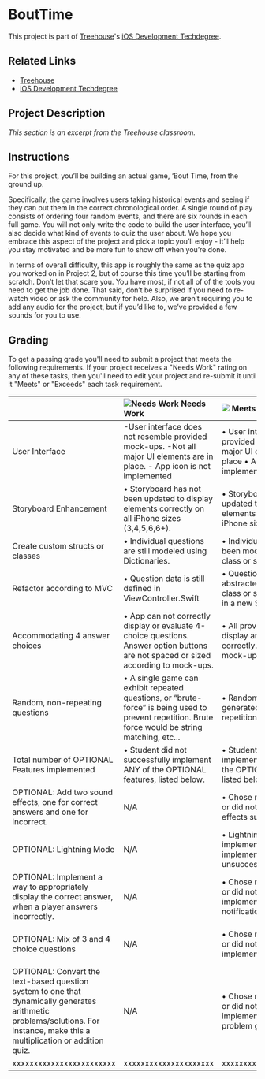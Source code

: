 # BoutTime

This project is part of [Treehouse](https://teamtreehouse.com)'s [iOS Development Techdegree](https://teamtreehouse.com/techdegree/ios-development).

## Related Links
- [Treehouse](https://teamtreehouse.com)
- [iOS Development Techdegree](https://teamtreehouse.com/techdegree/ios-development)

## Project Description
_This section is an excerpt from the Treehouse classroom._

## Instructions
For this project, you’ll be building an actual game, ‘Bout Time, from the ground up.

Specifically, the game involves users taking historical events and seeing if they can put them in the correct chronological order. A single round of play consists of ordering four random events, and there are six rounds in each full game. You will not only write the code to build the user interface, you’ll also decide what kind of events to quiz the user about. We hope you embrace this aspect of the project and pick a topic you’ll enjoy - it’ll help you stay motivated and be more fun to show off when you’re done.

In terms of overall difficulty, this app is roughly the same as the quiz app you worked on in Project 2, but of course this time you’ll be starting from scratch. Don’t let that scare you. You have most, if not all of of the tools you need to get the job done. That said, don’t be surprised if you need to re-watch video or ask the community for help. Also, we aren’t requiring you to add any audio for the project, but if you’d like to, we’ve provided a few sounds for you to use.


## Grading

To get a passing grade you'll need to submit a project that meets the following requirements. If your project receives a "Needs Work" rating on any of these tasks, then you'll need to edit your project and re-submit it until it "Meets" or "Exceeds" each task requirement.

|  | ![Needs Work](https://dl.dropboxusercontent.com/s/cb6uuus1f2qhk3l/Treehouse-iOS-Techdegree_Needs-Work.png) Needs Work | ![](https://dl.dropboxusercontent.com/s/e7qhh6cwxuqu2ak/Treehouse-iOS-Techdegree_Meets-Expectations.png) Meets Expectations | ![](https://dl.dropboxusercontent.com/s/bjzkqdnvdv5dzl7/Treehouse-iOS-Techdegree_Exceeds-Expectations.png) Exceeds Expectations |
| :--- | :--- | :--- | :--- |
| User Interface | -User interface does not resemble provided mock-ups. -Not all major UI elements are in place. - App icon is not implemented   | • User interface resembles provided mock-ups • All major UI elements are in place • App icon is implemented | N/A |
| Storyboard Enhancement | • Storyboard has not been updated to display elements correctly on all iPhone sizes (3,4,5,6,6+). | • Storyboard has been updated to display elements correctly on all iPhone sizes (3,4,5,6,6+). | N/A |
|Create custom structs or classes | • Individual questions are still modeled using Dictionaries. | • Individual questions have been modeled using a class or struct. | N/A |
| Refactor according to MVC | • Question data is still defined in ViewController.Swift | • Question data has been abstracted into its own class or struct and placed in a new Swift file. | N/A |
| Accommodating 4 answer choices | • App can not correctly display or evaluate 4-choice questions. Answer option buttons are not spaced or sized according to mock-ups. | • All provided questions display and evaluate correctly. All buttons match mock-ups provided. | N/A |
| Random, non-repeating questions | • A single game can exhibit repeated questions, or “brute-force” is being used to prevent repetition. Brute force would be string matching, etc... | • Random questions are generated without repetition. | N/A |
| Total number of OPTIONAL Features implemented | • Student did not successfully implement ANY of the OPTIONAL features, listed below. | • Student successfully implemented at least 1 of the OPTIONAL features listed below. | • Student successfully implemented at least 3 of the OPTIONAL features listed below. |
| OPTIONAL: Add two sound effects, one for correct answers and one for incorrect. | N/A | • Chose not to implement or did not implement sound effects successfully. | • Sound effects successfully implemented. |
| OPTIONAL: Lightning Mode | N/A | • Lightning mode was not implemented or implemented unsuccessfully. | • Lightning mode and countdown timer was successfully implemented. |
| OPTIONAL: Implement a way to appropriately display the correct answer, when a player answers incorrectly. | N/A | • Chose not to implement or did not successfully implement correct answer notification successfully. | • Successful implementation of correct answer display. |
| OPTIONAL: Mix of 3 and 4 choice questions | N/A | • Chose not to implement or did not successfully implement. | • Successfully displays a mix of 3 and 4 choice questions, while re-spacing UI elements. |
| OPTIONAL: Convert the text-based question system to one that dynamically generates arithmetic problems/solutions. For instance, make this a multiplication or addition quiz. | N/A | • Chose not to implement or did not successfully implement dynamic problem generation. | • Dynamically generated arithmetic questions was successfully implemented. |
| xxxxxxxxxxxxxxxxxxxxxxxx | xxxxxxxxxxxxxxxxxxxxx | xxxxxxxxxxxxxxxxxxxxxxxx | xxxxxxxxxxxxxxxxxxxxxxxx |
